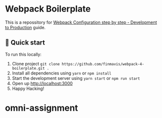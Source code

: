# Webpack Boilerplate

This is a repossitory for [Webpack Configuration step by step - Development to Production](https://finmavis.dev/blog/webpack-configuration-step-by-step) guide.

## 🚀 Quick start

To run this locally:

1. Clone project `git clone https://github.com/finmavis/webpack-4-boilerplate.git .`
2. Install all dependencies using `yarn` or `npm install`
3. Start the development server using `yarn start` or `npm run start`
4. Open up [http://localhost:3000](http://localhost:3000)
5. Happy Hacking!
# omni-assignment
